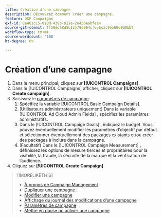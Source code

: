 ```yaml
---
title: Création d’une campagne
description: Découvrez comment créer une campagne.
feature: DSP Campaigns
exl-id: 8e401c15-018d-439b-922e-2e456eabfea4
source-git-commit: ff50eda8d8b12579d664cf636c3c9e56069d8bb9
workflow-type: tm+mt
source-wordcount: '108'
ht-degree: 0%

---
```


# Création d’une campagne

1. Dans le menu principal, cliquez sur **[!UICONTROL Campaigns]**.
1. Dans le [!UICONTROL Campaigns] afficher, cliquez sur **[!UICONTROL Create campaign]**.
1. Saisissez le [paramètres de campagne](campaign-settings.md):
   1. Spécifiez la variable [!UICONTROL Basic Campaign Details].
   1. (Utilisateurs administrateurs uniquement) Dans la variable [!UICONTROL Ad Cloud Admin Fields] , spécifiez les paramètres administratifs.
   1. Dans le [!UICONTROL Campaign Goals] , indiquez le budget. Vous pouvez éventuellement modifier les paramètres d’objectif par défaut et sélectionner éventuellement des packages existants et/ou créer des packages à inclure dans la campagne.
   1. (Facultatif) Dans le [!UICONTROL Campaign Measurement] , définissez les options de mesure tierces et propriétaires pour la visibilité, la fraude, la sécurité de la marque et la vérification de l’audience.
1. Cliquez sur **[!UICONTROL Create Campaign]**.

>[!MORELIKETHIS]
>
>* [À propos de Campaign Management](campaign-about.md)
>* [Dupliquer une campagne](campaign-duplicate.md)
>* [Modifier une campagne](campaign-edit.md)
>* [Affichage du journal des modifications d’une campagne](campaign-change-log.md)
>* [Paramètres de campagne](campaign-settings.md)
>* [Mettre en pause ou activer une campagne](campaign-pause-activate.md)

